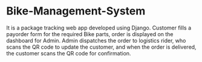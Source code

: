 # Bike-Management-System
It is a package tracking web app developed using Django. Customer fills a payorder form for the required Bike parts, order is displayed on the dashboard for Admin. Admin dispatches the order to logistics rider, who scans the QR code to update the customer, and when the order is delivered, the customer scans the QR code for confirmation.
